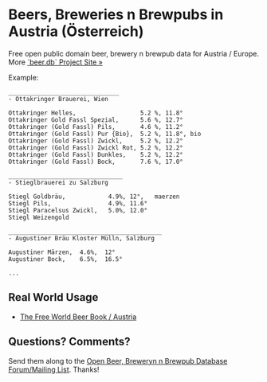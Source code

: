 # Beers, Breweries n Brewpubs in Austria (Österreich)


Free open public domain beer, brewery n brewpub data for Austria / Europe.
More [´beer.db´ Project Site »](http://openbeer.github.io)


Example:

~~~
_______________________________
- Ottakringer Brauerei, Wien

Ottakringer Helles,                  5.2 %, 11.8°
Ottakringer Gold Fassl Spezial,      5.6 %, 12.7°
Ottakringer (Gold Fassl) Pils,       4.6 %, 11.2°
Ottakringer (Gold Fassl) Pur {Bio},  5.2 %, 11.8°, bio
Ottakringer (Gold Fassl) Zwickl,     5.2 %, 12.2°
Ottakringer (Gold Fassl) Zwickl Rot, 5.2 %, 12.2°
Ottakringer (Gold Fassl) Dunkles,    5.2 %, 12.2°
Ottakringer (Gold Fassl) Bock,       7.6 %, 17.0°

________________________________
- Stieglbrauerei zu Salzburg

Stiegl Goldbräu,            4.9%, 12°,   maerzen
Stiegl Pils,                4.9%, 11.6°
Stiegl Paracelsus Zwickl,   5.0%, 12.0°
Stiegl Weizengold

___________________________________________
- Augustiner Bräu Kloster Mülln, Salzburg

Augustiner Märzen,  4.6%,  12°
Augustiner Bock,    6.5%,  16.5°

...
~~~

## Real World Usage

- [The Free World Beer Book / Austria](http://openbeer.github.io/book/at.html)


## Questions? Comments?

Send them along to the
[Open Beer, Breweryn n Brewpub Database Forum/Mailing List](http://groups.google.com/group/beerdb).
Thanks!
